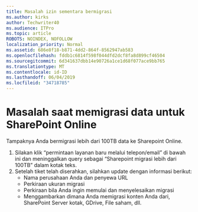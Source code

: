 ```yaml
---
title: Masalah izin sementara bermigrasi
ms.author: kirks
author: Techwriter40
ms.audience: ITPro
ms.topic: article
ROBOTS: NOINDEX, NOFOLLOW
localization_priority: Normal
ms.assetid: 686e8f18-b871-4dd2-864f-8562947ab583
ms.openlocfilehash: fddb1c6814f598f044dfd2dcf8fa8d899cf46504
ms.sourcegitcommit: 6d341637dbb14e90726a1ce1d68f077ace9bb765
ms.translationtype: MT
ms.contentlocale: id-ID
ms.lasthandoff: 06/04/2019
ms.locfileid: "34718785"
---
```

# <a name="issues-while-migrating-data-to-sharepoint-online"></a>Masalah saat memigrasi data untuk SharePoint Online

<p>Tampaknya Anda bermigrasi lebih dari 100TB data ke Sharepoint Online.</p> <ol> <li>Silakan klik &ldquo;permintaan layanan baru melalui telepon/email&rdquo; di bawah ini dan meninggalkan query sebagai &ldquo;Sharepoint migrasi lebih dari 100TB&rdquo; dalam kotak teks.</li> <li>Setelah tiket telah diserahkan, silahkan update dengan informasi berikut: <ul> <li>Nama perusahaan Anda dan penyewa URL</li> <li>Perkiraan ukuran migrasi</li> <li>Perkiraan bila Anda ingin memulai dan menyelesaikan migrasi</li> <li>Menggambarkan dimana Anda memigrasi konten Anda dari, SharePoint Server kotak, GDrive, File saham, dll.</li> </ul> </li> </ol>


  

